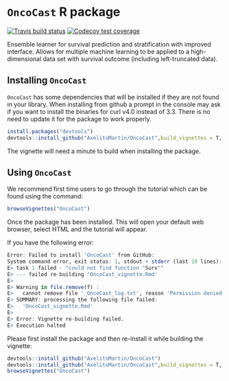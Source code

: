 
# `OncoCast` R package

<!-- badges: start -->

[![Travis build
status](https://travis-ci.com/AxelitoMartin/OncoCast.svg?branch=development)](https://travis-ci.org/AxelitoMartin/OncoCast)
[![Codecov test
coverage](https://codecov.io/gh/AxelitoMartin/OncoCast/branch/development/graph/badge.svg)](https://codecov.io/gh/AxelitoMartin/OncoCast?branch=development)
<!-- badges: end -->

Ensemble learner for survival prediction and stratification with
improved interface. Allows for multiple machine learning to be applied
to a high-dimensional data set with survival outcome (including
left-truncated data).

## Installing `OncoCast`

`OncoCast` has some dependencies that will be installed if they are not
found in your library. When installing from github a prompt in the
console may ask if you want to install the binaries for curl v4.0
instead of 3.3. There is no need to update it for the package to work
properly.

``` r
install.packages("devtools")
devtools::install_github("AxelitoMartin/OncoCast",build_vignettes = T, build_manual=T)
```

The vignette will need a minute to build when installing the package.

## Using `OncoCast`

We recommend first time users to go through the tutorial which can be
found using the command:

``` r
browseVignettes("OncoCast")
```

Once the package has been installed. This will open your default web
browser, select HTML and the tutorial will appear.

If you have the following error:

``` r
Error: Failed to install 'OncoCast' from GitHub:
System command error, exit status: 1, stdout + stderr (last 10 lines):
E> task 1 failed - "could not find function "Surv""
E> --- failed re-building 'OncoCast_vignette.Rmd'
E>
E> Warning in file.remove(f) :
E>   cannot remove file '_OncoCast_log.txt', reason 'Permission denied'
E> SUMMARY: processing the following file failed:
E>   'OncoCast_vignette.Rmd'
E>
E> Error: Vignette re-building failed.
E> Execution halted
```

Please first install the package and then re-install it while building
the vignette:

``` r
devtools::install_github("AxelitoMartin/OncoCast")
devtools::install_github("AxelitoMartin/OncoCast",build_vignettes = T, build_manual=T,force = T)
browseVignettes("OncoCast")
```
